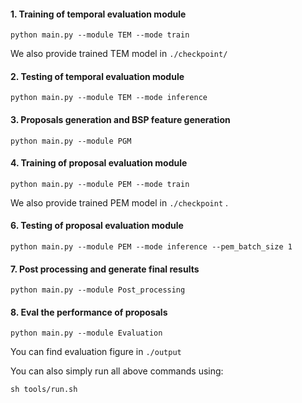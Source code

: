 #### 1. Training of temporal evaluation module


```
python main.py --module TEM --mode train
```

We also provide trained TEM model in `./checkpoint/`

#### 2. Testing of temporal evaluation module

```
python main.py --module TEM --mode inference
```

#### 3. Proposals generation and BSP feature generation

```
python main.py --module PGM
```

#### 4. Training of proposal evaluation module

```
python main.py --module PEM --mode train
```

We also provide trained PEM model in `./checkpoint` .

#### 6. Testing of proposal evaluation module

```
python main.py --module PEM --mode inference --pem_batch_size 1
```

#### 7. Post processing and generate final results

```
python main.py --module Post_processing
```

#### 8. Eval the performance of proposals

```
python main.py --module Evaluation
```

You can find evaluation figure in `./output`

You can also simply run all above commands using:
```
sh tools/run.sh
```